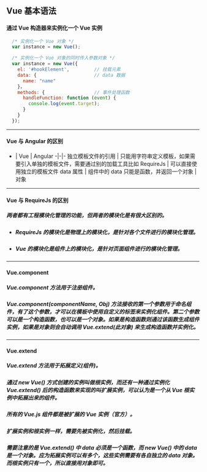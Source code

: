 ## Vue 基本语法
#### 通过 Vue 构造器来实例化一个 Vue 实例
```javascript
  /* 实例化一个 Vue 对象 */
  var instance = new Vue();

  /* 实例化一个 Vue 对象的同时传入参数对象 */
  var instance = new Vue({
    el: '#hookElement',         // 挂载元素
    data: {                     // data 数据
      name: "name"
    }，
    methods: {                  // 事件处理函数
      handleFunction: function (event) {
        console.log(event.target);
      }
    }
  });
````




---
#### Vue 与 Angular 的区别

- | Vue | Angular
-|-|-
独立模板文件的引用 | 只能用字符串定义模板，如果需要引入单独的模板文件，需要通过别的加载工具比如 RequireJs | 可以直接使用独立的模板文件
data 属性 | 组件中的 data 只能是函数，并返回一个对象 | 对象





---
#### Vue 与 RequireJs 的区别
##### 两者都有工程模块化管理的功能，但两者的模块化是有很大区别的。
- ##### RequireJs 的模块化是物理上的模块化，是针对各个文件进行的模块化管理。
- ##### Vue 的模块化是组件上的模块化，是针对页面组件进行的模块化管理。




---
#### Vue.component
##### Vue.component 方法用于注册组件。
##### Vue.component(componentName, Obj) 方法接收的第一个参数用于命名组件，有了这个参数，才可以在模板中使用自定义的标签来实例化组件。第二个参数可以是一个构造函数，也可以是一个对象。如果是构造函数则通过该函数生成组件实例，如果是对象则会自动调用 Vue.extend(此对象) 来生成构造函数并实例化。





---
#### Vue.extend
##### Vue.extend 方法用于拓展定义(组件)。
##### 通过 new Vue() 方式创建的实例叫做根实例，而还有一种通过实例化 Vue.extend() 后的构造函数来实现的叫扩展实例，可以认为是一个从 Vue 根实例中拓展出来的组件。
##### 所有的 Vue.js 组件都是被扩展的 Vue 实例（官方）。
##### 扩展实例和根实例一样，需要先被实例化，然后挂载。
##### 需要注意的是 Vue.extend() 中 data 必须是一个函数，而 new Vue() 中的 data 是一个对象。应为拓展实例可以有多个，这些实例需要有各自独立的 data 对象。而根实例只有一个，所以直接用对象即可。
